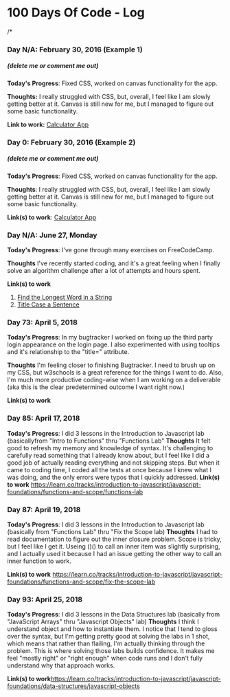 # 100 Days Of Code - Log
/*
### Day N/A: February 30, 2016 (Example 1)
##### (delete me or comment me out)

**Today's Progress**: Fixed CSS, worked on canvas functionality for the app.

**Thoughts:** I really struggled with CSS, but, overall, I feel like I am slowly getting better at it. Canvas is still new for me, but I managed to figure out some basic functionality.

**Link to work:** [Calculator App](http://www.example.com)

### Day 0: February 30, 2016 (Example 2)
##### (delete me or comment me out)

**Today's Progress**: Fixed CSS, worked on canvas functionality for the app.

**Thoughts**: I really struggled with CSS, but, overall, I feel like I am slowly getting better at it. Canvas is still new for me, but I managed to figure out some basic functionality.

**Link(s) to work**: [Calculator App](http://www.example.com)


### Day N/A: June 27, Monday

**Today's Progress**: I've gone through many exercises on FreeCodeCamp.

**Thoughts** I've recently started coding, and it's a great feeling when I finally solve an algorithm challenge after a lot of attempts and hours spent.

**Link(s) to work**
1. [Find the Longest Word in a String](https://www.freecodecamp.com/challenges/find-the-longest-word-in-a-string)
2. [Title Case a Sentence](https://www.freecodecamp.com/challenges/title-case-a-sentence)




### Day 73: April 5, 2018

**Today's Progress**: In my bugtracker I worked on fixing up the third party login appearance on the login page. I also experimented with using tooltips and it's relationship to the "title=" attribute.

**Thoughts** I'm feeling closer to finishing Bugtracker. I need to brush up on my CSS, but w3schools is a great reference for the things I want to do. Also, I'm much more productive coding-wise when I am working on a deliverable (aka this is the clear predetermined outcome I want right now.)

**Link(s) to work**


### Day 85: April 17, 2018

**Today's Progress**: 
I did 3 lessons in the Introduction to Javascript lab (basicallyfrom "Intro to Functions" thru "Functions Lab"
**Thoughts** 
It felt good to refresh my memory and knowledge of syntax. It's challenging to carefully read something that I already know about, but I feel like I did a good job of actually reading everything and not skipping steps. But when it came to coding time, I coded all the tests at once because I knew what I was doing, and the only errors were typos that I quickly addressed.
**Link(s) to work**
https://learn.co/tracks/introduction-to-javascript/javascript-foundations/functions-and-scope/functions-lab

### Day 87: April 19, 2018

**Today's Progress**: 
I did 3 lessons in the Introduction to Javascript lab (basically from "Functions Lab" thru "Fix the Scope lab)
**Thoughts** 
I had to read documentation to figure out the inner closure problem. Scope is tricky, but I feel like I get it. Useing ()() to call an inner item was slightly surprising, and I actually used it because I had an issue getting the other way to call an inner function to work.

**Link(s) to work**
https://learn.co/tracks/introduction-to-javascript/javascript-foundations/functions-and-scope/fix-the-scope-lab


### Day 93: April 25, 2018

**Today's Progress**: 
I did 3 lessons in the Data Structures lab (basically from "JavaScript Arrays" thru "Javascript Objects" lab)
**Thoughts** 
I think I understand object and how to instantiate them. I notice that I tend to gloss over the syntax, but I'm getting pretty good at solving the labs in 1 shot, which means that rather than flailing, I'm actually thinking through the problem.
This is where solving those labs builds confidence. It makes me feel "mostly right" or "right enough" when code runs and I don't fully understand why that approach works.

**Link(s) to work**https://learn.co/tracks/introduction-to-javascript/javascript-foundations/data-structures/javascript-objects
